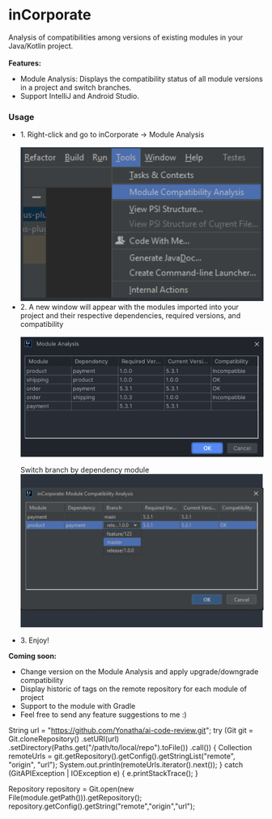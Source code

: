 # inCorporate

Analysis of compatibilities among versions of existing modules in your Java/Kotlin project.
<br>
<br>
<b>Features:</b>
<ul>
    <li>Module Analysis: Displays the compatibility status of all module versions in a project and switch branches.</li>
    <li>Support IntelliJ and Android Studio.</li>
</ul>
<h3>Usage</h3>
<ul>
<li>
1. Right-click and go to inCorporate -> Module Analysis<br>
<br>
<a href="./screenshot/screanshot0.png">
<img title="a title" alt="inCorporate context menu" src="./screenshot/screenshot0.png">
</a>
</li>
<li>
2. A new window will appear with the modules imported into your project and their respective dependencies, required versions, and compatibility
<br>
<br>
<a href="./screenshot/screanshot1.png">
<img title="a title" alt="inCorporate context menu" src="./screenshot/screenshot1.png">
</a>

Switch branch by dependency module
<a href="./screenshot/screenshot-branch-dropdown.png">
    <img title="a title" alt="inCorporate context menu" src="./screenshot/screenshot-branch-dropdown.png">
</a>

</li>
<li>3. Enjoy!</li>
</ul>

<b>Coming soon:</b>
<ul>
    <li>Change version on the Module Analysis and apply upgrade/downgrade compatibility</li>
    <li>Display historic of tags on the remote repository for each module of project</li>
    <li>Support to the module with Gradle</li>
    <li>Feel free to send any feature suggestions to me :)</li>
</ul>



String url = "https://github.com/Yonatha/ai-code-review.git";
try (Git git = Git.cloneRepository()
.setURI(url)
.setDirectory(Paths.get("/path/to/local/repo").toFile())
.call()) {
Collection<String> remoteUrls = git.getRepository().getConfig().getStringList("remote", "origin", "url");
System.out.println(remoteUrls.iterator().next());
} catch (GitAPIException | IOException e) {
e.printStackTrace();
}



Repository repository = Git.open(new File(module.getPath())).getRepository();
repository.getConfig().getString("remote","origin","url");